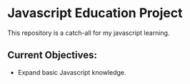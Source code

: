 <html>
<body>
<h1>Javascript Education Project</h1>
<p>This repository is a catch-all for my javascript learning.</p>
<p><h2>Current Objectives:</h2></p>
<ul><li>Expand basic Javascript knowledge.</li></ul>
</body>
</html>